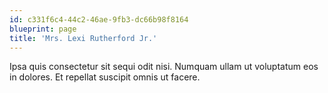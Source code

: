 ```yaml
---
id: c331f6c4-44c2-46ae-9fb3-dc66b98f8164
blueprint: page
title: 'Mrs. Lexi Rutherford Jr.'
---
```

Ipsa quis consectetur sit sequi odit nisi. Numquam ullam ut voluptatum eos in dolores. Et repellat suscipit omnis ut facere.